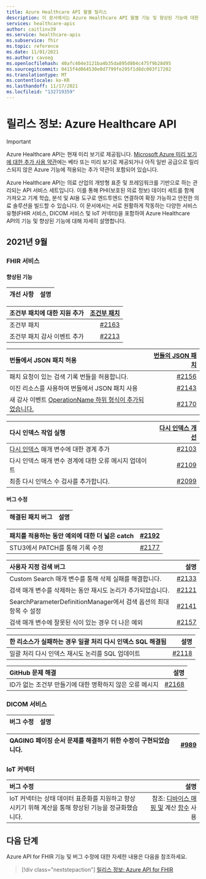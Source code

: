 ```yaml
---
title: Azure Healthcare API 월별 릴리스
description: 이 문서에서는 Azure Healthcare API 월별 기능 및 향상된 기능에 대한 세부 정보를 제공합니다.
services: healthcare-apis
author: caitlinv39
ms.service: healthcare-apis
ms.subservice: fhir
ms.topic: reference
ms.date: 11/01/2021
ms.author: cavoeg
ms.openlocfilehash: 40afc404e3121ba4b35da895d804c475f9b28d95
ms.sourcegitcommit: 0415f4d064530e0d7799fe295f1d8dc003f17202
ms.translationtype: MT
ms.contentlocale: ko-KR
ms.lasthandoff: 11/17/2021
ms.locfileid: "132719359"
---
```

# <a name="release-notes-azure-healthcare-apis"></a>릴리스 정보: Azure Healthcare API

> [!IMPORTANT]
> Azure Healthcare API는 현재 미리 보기로 제공됩니다. [Microsoft Azure 미리 보기에 대한 추가 사용 약관](https://azure.microsoft.com/support/legal/preview-supplemental-terms/)에는 베타 또는 미리 보기로 제공되거나 아직 일반 공급으로 릴리스되지 않은 Azure 기능에 적용되는 추가 약관이 포함되어 있습니다. 

Azure Healthcare API는 의료 산업의 개방형 표준 및 프레임워크를 기반으로 하는 관리되는 API 서비스 세트입니다. 이를 통해 PHI(보호된 의료 정보) 데이터 세트를 함께 가져오고 기계 학습, 분석 및 AI용 도구로 엔드투엔드 연결하여 확장 가능하고 안전한 의료 솔루션을 빌드할 수 있습니다. 이 문서에서는 서로 원활하게 작동하는 다양한 서비스 유형(FHIR 서비스, DICOM 서비스 및 IoT 커넥터)을 포함하여 Azure Healthcare API의 기능 및 향상된 기능에 대해 자세히 설명합니다.

## <a name="september-2021"></a>2021년 9월

### <a name="fhir-service"></a>FHIR 서비스

#### <a name="feature-enhancements"></a>**향상된 기능**

|개선 사항 | 설명 |
|:------------------- | -----------:|

|조건부 패치에 대한 지원 추가 | [조건부 패치](./././azure-api-for-fhir/fhir-rest-api-capabilities.md#patch-and-conditional-patch)|
|:------------------- | -----------:|
|조건부 패치 | [#2163](https://github.com/microsoft/fhir-server/pull/2163) |
|조건부 패치 감사 이벤트 추가 | [#2213](https://github.com/microsoft/fhir-server/pull/2213) |

|번들에서 JSON 패치 허용 | [번들의 JSON 패치](./././azure-api-for-fhir/fhir-rest-api-capabilities.md#patch-in-bundles)|
|:------------------- | -----------:|
|패치 요청이 있는 검색 기록 번들을 허용합니다. |[#2156](https://github.com/microsoft/fhir-server/pull/2156) | 
|이진 리소스를 사용하여 번들에서 JSON 패치 사용 |[#2143](https://github.com/microsoft/fhir-server/pull/2143) |
|새 감사 이벤트 [OperationName 하위 형식이 추가되었습니다.](./././azure-api-for-fhir/enable-diagnostic-logging.md#audit-log-details)| [#2170](https://github.com/microsoft/fhir-server/pull/2170) |

| 다시 인덱스 작업 실행 | [다시 인덱스 개선](./././fhir/how-to-run-a-reindex.md)|
|:------------------- | -----------:|
|[다시 인덱스](./././azure-api-for-fhir/how-to-run-a-reindex.md#performance-considerations) 매개 변수에 대한 경계 추가|[#2103](https://github.com/microsoft/fhir-server/pull/2103)|
|다시 인덱스 매개 변수 경계에 대한 오류 메시지 업데이트|[#2109](https://github.com/microsoft/fhir-server/pull/2109)|
|최종 다시 인덱스 수 검사를 추가합니다. |[#2099](https://github.com/microsoft/fhir-server/pull/2099)|

#### <a name="bug-fixes"></a>**버그 수정**

|해결된 패치 버그 | 설명 |
|:------------------- | -----------:|

| 패치를 적용하는 동안 예외에 대한 더 넓은 catch | [#2192](https://github.com/microsoft/fhir-server/pull/2192)|
|:------------------- | -----------:|
|STU3에서 PATCH를 통해 기록 수정 |[#2177](https://github.com/microsoft/fhir-server/pull/2177) |

|사용자 지정 검색 버그 |설명 |
|:------------------- | -----------:|
|Custom Search 매개 변수를 통해 삭제 실패를 해결합니다. |[#2133](https://github.com/microsoft/fhir-server/pull/2133) |
|검색 매개 변수를 삭제하는 동안 재시도 논리가 추가되었습니다. | [#2121](https://github.com/microsoft/fhir-server/pull/2121)|
|SearchParameterDefinitionManager에서 검색 옵션의 최대 항목 수 설정 |[#2141](https://github.com/microsoft/fhir-server/pull/2141) |
|검색 매개 변수에 잘못된 식이 있는 경우 더 나은 예외 |[#2157](https://github.com/microsoft/fhir-server/pull/2157) |

|한 리소스가 실패하는 경우 일괄 처리 다시 인덱스 SQL 해결됨 |설명 |
|:------------------- | -----------:|
|일괄 처리 다시 인덱스 재시도 논리를 SQL 업데이트 |[#2118](https://github.com/microsoft/fhir-server/pull/2118) |

|GitHub 문제 해결 |설명 |
|:------------------- | -----------:|
|ID가 없는 조건부 만들기에 대한 명확하지 않은 오류 메시지 |[#2168](https://github.com/microsoft/fhir-server/issues/2168) |

### <a name="dicom-service"></a>**DICOM 서비스**

|버그 수정 | 설명 |
|:------------------- | -----------:|

|QAGING 페이징 순서 문제를 해결하기 위한 수정이 구현되었습니다. |  [#989](https://github.com/microsoft/dicom-server/pull/989) |
|:------------------- | -----------:|

### <a name="iot-connector"></a>**IoT 커넥터**

|버그 수정 | 설명 |
|:------------------- | -----------:|
| IoT 커넥터는 상태 데이터 표준화를 지원하고 향상시키기 위해 계산을 통해 향상된 기능을 정규화했습니다. | 참조: [디바이스 매핑 및](./../healthcare-apis/iot/how-to-use-device-mappings.md) 계산 [함수](./../healthcare-apis/iot/how-to-use-calculated-functions-mappings.md) 사용  |

## <a name="next-steps"></a>다음 단계

Azure API for FHIR 기능 및 버그 수정에 대한 자세한 내용은 다음을 참조하세요.

>[!div class="nextstepaction"]
>[릴리스 정보: Azure API for FHIR](./azure-api-for-fhir/release-notes.md)
